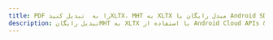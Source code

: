 ---title: PDF را به  تبدیل کنیدXLTX، MHT به XLTX مبدل رایگان یا Android SDKdescription: تبدیل رایگانMHT به XLTX با استفاده از Android Cloud APIs & SDK همچنین اسناد PDF را در Cloud ایجاد، ویرایش و رندر کنید.---